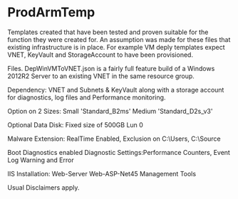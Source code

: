# ProdArmTemp
Templates created that have been tested and proven suitable for the function they were created for.  An assumption was made for these files that existing infrastructure is in place. For example VM deply templates expect VNET, KeyVault and StorageAccount to have been provisioned.


Files.
DepWinVMToVNET.json is a fairly full feature build of a Windows 2012R2 Server to an existing VNET in the same resource group.  

Dependency: VNET and Subnets & KeyVault along with a storage account for diagnostics, log files and Performance monitoring.
  
  Option on 2 Sizes:
    Small 'Standard_B2ms'
    Medium 'Standard_D2s_v3'
  
  Optional Data Disk:
    Fixed size of 500GB
    Lun 0 
    
  Malware Extension:
    RealTime Enabled,
    Exclusion on C:\Users, C:\Source
 
 Boot Diagnostics enabled
 Diagnostic Settings:Performance Counters, Event Log Warning and Error
 
 IIS Installation:
  Web-Server
  Web-ASP-Net45
  Management Tools
 
  

Usual Disclaimers apply.
